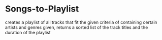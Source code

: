 # Songs-to-Playlist
creates a playlist of all tracks that fit the given criteria of containing certain artists and genres given, 
returns a sorted list of the track titles and the duration of the playlist

